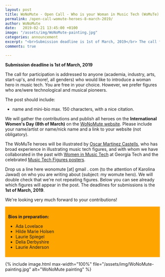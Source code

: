 ```yaml
---
layout: post
title: WoNoMute - Open Call - Who is your Woman in Music Tech (WoMuTe) Hero?
permalink: /open-call-womute-heroes-8-march-2019/
author: WoNoMute
date:   2019-02-21 13:45:00 +0100
image: "/assets/img/WoNoMute-painting.jpg"
categories: announcement
excerpt: "<br>Submission deadline is 1st of March, 2019</br> The call for participation is addressed to anyone (academia, industry, arts, start-up's, and more!, all genders) who would like to introduce a woman hero in music tech. You are free in your choice. However, we prefer figures who are/were technological and musical pioneers."
comments: true

---
```


**Submission deadline is 1st of March, 2019**

The call for participation is addressed to anyone (academia, industry, arts, start-up's, and more!, all genders) who would like to introduce a woman hero in music tech. You are free in your choice. However, we prefer figures who are/were technological and musical pioneers.

The post should include:

- name and mini-bio max. 150 characters, with a nice citation.

We will gather the contributions and publish all heroes on the **International Women's Day (8th of March)** on the [WoNoMute website](http://wonomute.no/). Please include your name/artist or name/nick name and a link to your website (not obligatory).

The WoMuTe heroes will be illustrated by [Oscar Martinez Castells](http://05hb.blogspot.com/), who has broad experience in illustrating music tech figures, and with whom we have collaborated in the past with [Women in Music Tech](https://womeninmusictech.gatech.edu) at Georgia Tech and the celebrated [Music Tech Figures posters](https://womeninmusictech.gatech.edu/music-tech-figures/).

Drop us a line here wonomute [at] gmail . com (to the attention of Karolina Jawad) on who you are writing about (subject: my womute hero). We will double check that we're not repeating figures. Below you can see already which figures will appear in the post. The deadlines for submissions is the **1st of March, 2019**.

We're looking very much forward to your contributions!

<div style="background:orange; padding:2%; margin-bottom:2%">
<p><strong>Bios in preparation:</strong></p>
<ul>
<li>Ada Lovelace</li>
<li>Hilde Marie Holsen</li>
<li>Laurie Spiegel</li>
<li>Delia Derbyshire</li>
<li>Laurie Anderson</li>
</ul>
</div>

{% include image.html
max-width="100%" file="/assets/img/WoNoMute-painting.jpg" alt="WoNoMute painting" %}
